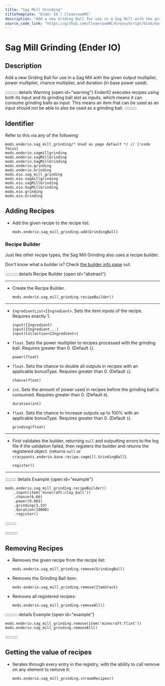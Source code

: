 ```yaml
---
title: "Sag Mill Grinding"
titleTemplate: "Ender IO | CleanroomMC"
description: "Add a new Griding Ball for use in a Sag Mill with the given output multiplier, power multiplier, chance multiplier, and duration (in base power used)."
source_code_link: "https://github.com/CleanroomMC/GroovyScript/blob/master/src/main/java/com/cleanroommc/groovyscript/compat/mods/enderio/SagMillGrinding.java"
---
```


# Sag Mill Grinding (Ender IO)

## Description

Add a new Griding Ball for use in a Sag Mill with the given output multiplier, power multiplier, chance multiplier, and duration (in base power used).

:::::::::: details Warning {open id="warning"}
EnderIO executes recipes using both its input and its grinding ball slot as inputs, which means it can consume grinding balls as input. This means an item that can be used as an input should not be able to also be used as a grinding ball.
::::::::::

## Identifier

Refer to this via any of the following:

```groovy:no-line-numbers {1}
mods.enderio.sag_mill_grinding/* Used as page default */ // [!code focus]
mods.enderio.sagmillgrinding
mods.enderio.sagMillGrinding
mods.enderio.SagMillGrinding
mods.enderio.grinding
mods.enderio.Grinding
mods.eio.sag_mill_grinding
mods.eio.sagmillgrinding
mods.eio.sagMillGrinding
mods.eio.SagMillGrinding
mods.eio.grinding
mods.eio.Grinding
```


## Adding Recipes

- Add the given recipe to the recipe list:

    ```groovy:no-line-numbers
    mods.enderio.sag_mill_grinding.add(GrindingBall)
    ```


### Recipe Builder

Just like other recipe types, the Sag Mill Grinding also uses a recipe builder.

Don't know what a builder is? Check [the builder info page](../../getting_started/builder.md) out.

:::::::::: details Recipe Builder {open id="abstract"}

---

- Create the Recipe Builder.

    ```groovy:no-line-numbers
    mods.enderio.sag_mill_grinding.recipeBuilder()
    ```

---

- `IngredientList<IIngredient>`. Sets the item inputs of the recipe. Requires exactly 1.

    ```groovy:no-line-numbers
    input(IIngredient)
    input(IIngredient...)
    input(Collection<IIngredient>)
    ```

- `float`. Sets the power multiplier to recipes processed with the grinding ball. Requires greater than 0. (Default `1`).

    ```groovy:no-line-numbers
    power(float)
    ```

- `float`. Sets the chance to double all outputs in recipes with an applicable bonusType. Requires greater than 0. (Default `1`).

    ```groovy:no-line-numbers
    chance(float)
    ```

- `int`. Sets the amount of power used in recipes before the grinding ball is consumed. Requires greater than 0. (Default `0`).

    ```groovy:no-line-numbers
    duration(int)
    ```

- `float`. Sets the chance to increase outputs up to 100% with an applicable bonusType. Requires greater than 0. (Default `1`).

    ```groovy:no-line-numbers
    grinding(float)
    ```

---

- First validates the builder, returning `null` and outputting errors to the log file if the validation failed, then registers the builder and returns the registered object. (returns `null` or `crazypants.enderio.base.recipe.sagmill.GrindingBall`).

    ```groovy:no-line-numbers
    register()
    ```

---

::::::::: details Example {open id="example"}
```groovy:no-line-numbers
mods.enderio.sag_mill_grinding.recipeBuilder()
    .input(item('minecraft:clay_ball'))
    .chance(6.66)
    .power(0.001)
    .grinding(3.33)
    .duration(10000)
    .register()
```

:::::::::

::::::::::

## Removing Recipes

- Removes the given recipe from the recipe list:

    ```groovy:no-line-numbers
    mods.enderio.sag_mill_grinding.remove(GrindingBall)
    ```

- Removes the Grinding Ball item:

    ```groovy:no-line-numbers
    mods.enderio.sag_mill_grinding.remove(ItemStack)
    ```

- Removes all registered recipes:

    ```groovy:no-line-numbers
    mods.enderio.sag_mill_grinding.removeAll()
    ```

:::::::::: details Example {open id="example"}
```groovy:no-line-numbers
mods.enderio.sag_mill_grinding.remove(item('minecraft:flint'))
mods.enderio.sag_mill_grinding.removeAll()
```

::::::::::

## Getting the value of recipes

- Iterates through every entry in the registry, with the ability to call remove on any element to remove it:

    ```groovy:no-line-numbers
    mods.enderio.sag_mill_grinding.streamRecipes()
    ```
